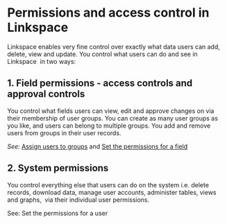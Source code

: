 

# Permissions and access control in Linkspace

Linkspace enables very fine control over exactly what data users can add, delete, view and update. You control what users can do and see in Linkspace &nbsp;in two ways:

## 1. Field permissions - access controls and approval controls

You control what fields users can view, edit and approve changes on via their membership of user groups. You can create as many user groups as you like, and users can belong to multiple groups. You add and remove users from groups in their user records.

*See:* [Assign users to groups](050-users/030-assign-users.md) and [Set the permissions for a field](030-tables/050-fields/050-field-permissions.md)

## 2. System permissions

You control everything else that users can do on the system i.e. delete records, download data, manage user accounts, administer tables, views and graphs, &nbsp;via their individual user permissions.

See: Set the permissions for a user